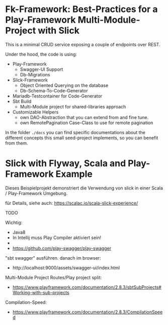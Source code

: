 # Fk-Framework: Best-Practices for a Play-Framework Multi-Module-Project with Slick

This is a minimal CRUD service exposing a couple of endpoints over REST.

Under the hood, the code is using:
- Play-Framework
  - Swagger-UI Support
  - Db-Migrations
- Slick-Framework
  - Object Oriented Querying on the database
  - Db-Schema-To-Code-Generator
- Mariadb-Testcontainer for Code-Generator
- Sbt Build
  - Multi-Module project for shared-libraries approach
- Customizable Helpers
  - own DAO-Abstraction that you can extend from and fine tune.
  - own RemotePagination Case-Class to use for remote pagination

In the folder `./docs` you can find specific documentations about the different concepts this small seed-project implements, so you can benefit from them.

# Slick with Flyway, Scala and Play-Framework Example

Dieses Beispielprojekt demonstriert die Verwendung von slick in einer Scala / Play-Framework Umgebung. 

für Details, siehe auch: https://scalac.io/scala-slick-experience/

TODO


Wichtig:
- Java8
- In Intellij muss Play Compiler aktiviert sein!
- 
- 
  https://github.com/play-swagger/play-swagger


"sbt swagger" ausführen.
danach im browser:
- http://localhost:9000/assets/swagger-ui/index.html

Multi-Module Project Routes/Play project split:
- https://www.playframework.com/documentation/2.8.3/sbtSubProjects#Working-with-sub-projects

Compilation-Speed:
- https://www.playframework.com/documentation/2.8.3/CompilationSpeed